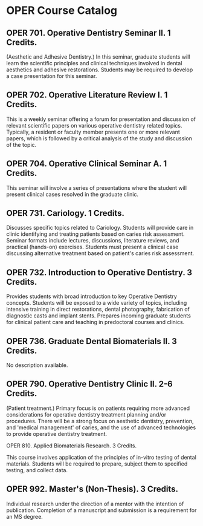 # OPER Course Catalog

## OPER 701. Operative Dentistry Seminar II. 1 Credits.

(Aesthetic and Adhesive Dentistry.) In this seminar, graduate students will learn the scientific principles and clinical techniques involved in dental aesthetics and adhesive restorations. Students may be required to develop a case presentation for this seminar.

## OPER 702. Operative Literature Review I. 1 Credits.

This is a weekly seminar offering a forum for presentation and discussion of relevant scientific papers on various operative dentistry related topics. Typically, a resident or faculty member presents one or more relevant papers, which is followed by a critical analysis of the study and discussion of the topic.

## OPER 704. Operative Clinical Seminar A. 1 Credits.

This seminar will involve a series of presentations where the student will present clinical cases resolved in the graduate clinic.

## OPER 731. Cariology. 1 Credits.

Discusses specific topics related to Cariology. Students will provide care in clinic identifying and treating patients based on caries risk assessment. Seminar formats include lectures, discussions, literature reviews, and practical (hands-on) exercises. Students must present a clinical case discussing alternative treatment based on patient's caries risk assessment.

## OPER 732. Introduction to Operative Dentistry. 3 Credits.

Provides students with broad introduction to key Operative Dentistry concepts. Students will be exposed to a wide variety of topics, including intensive training in direct restorations, dental photography, fabrication of diagnostic casts and implant stents. Prepares incoming graduate students for clinical patient care and teaching in predoctoral courses and clinics.

## OPER 736. Graduate Dental Biomaterials II. 3 Credits.

No description available.

## OPER 790. Operative Dentistry Clinic II. 2-6 Credits.
(Patient treatment.) Primary focus is on patients requiring more advanced considerations for operative dentistry treatment planning and/or procedures. There will be a strong focus on aesthetic dentistry, prevention, and 'medical management' of caries, and the use of advanced technologies to provide operative dentistry treatment.

OPER 810. Applied Biomaterials Research. 3 Credits.

This course involves application of the principles of in-vitro testing of dental materials. Students will be required to prepare, subject them to specified testing, and collect data.

## OPER 992. Master's (Non-Thesis). 3 Credits.

Individual research under the direction of a mentor with the intention of publication. Completion of a manuscript and submission is a requirement for an MS degree.

